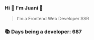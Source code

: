 ### Hi 👋 I&#39;m Juani 🦁

> I&#39;m a Frontend Web Developer SSR

### 📚 Days being a developer: 687
